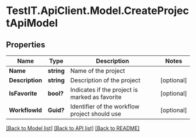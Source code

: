 # TestIT.ApiClient.Model.CreateProjectApiModel

## Properties

Name | Type | Description | Notes
------------ | ------------- | ------------- | -------------
**Name** | **string** | Name of the project | 
**Description** | **string** | Description of the project | [optional] 
**IsFavorite** | **bool?** | Indicates if the project is marked as favorite | [optional] 
**WorkflowId** | **Guid?** | Identifier of the workflow project should use | [optional] 

[[Back to Model list]](../README.md#documentation-for-models) [[Back to API list]](../README.md#documentation-for-api-endpoints) [[Back to README]](../README.md)

